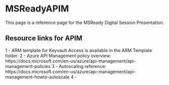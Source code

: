 # MSReadyAPIM

This page is a reference page for the MSReady Digital Session Presentation.

<h2>Resource links for APIM</h2>
1 - ARM template for Keyvault Access is available in the ARM Template folder.
2 - Azure API Management policy overview: https://docs.microsoft.com/en-us/azure/api-management/api-management-policies
3 - Autoscaling reference: https://docs.microsoft.com/en-us/azure/api-management/api-management-howto-autoscale
4 - 
